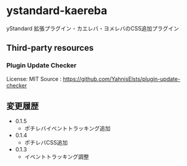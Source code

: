 # ystandard-kaereba

yStandard 拡張プラグイン - カエレバ・ヨメレバのCSS追加プラグイン


## Third-party resources

### Plugin Update Checker

License: MIT
Source : <https://github.com/YahnisElsts/plugin-update-checker>

## 変更履歴

- 0.1.5
  - ポチレバイベントトラッキング追加
- 0.1.4
  - ポチレバCSS追加
- 0.1.3
  - イベントトラッキング調整